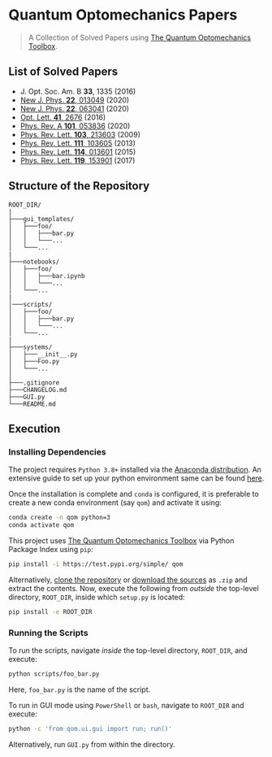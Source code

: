 # Quantum Optomechanics Papers

> A Collection of Solved Papers using [The Quantum Optomechanics Toolbox](https://github.com/Sampreet/qom).

## List of Solved Papers

* J. Opt. Soc. Am. B **33**, 1335 (2016)
* [New J. Phys. **22**, 013049](https://doi.org/10.1088/1367-2630/ab6522) (2020)
* [New J. Phys. **22**, 063041](https://doi.org/10.1088/1367-2630/ab90d2) (2020)
* [Opt. Lett. **41**, 2676](https://doi.org/10.1364/OL.41.002676) (2016)
* [Phys. Rev. A **101**, 053836](https://doi.org/10.1103/PhysRevA.101.053836) (2020)
* [Phys. Rev. Lett. **103**, 213603](https://doi.org/10.1103/PhysRevLett.103.213603) (2009)
* [Phys. Rev. Lett. **111**, 103605](https://doi.org/10.1103/PhysRevLett.111.103605) (2013)
* [Phys. Rev. Lett. **114**, 013601](https://doi.org/10.1103/PhysRevLett.114.013601) (2015)
* [Phys. Rev. Lett. **119**, 153901](https://doi.org/10.1103/PhysRevLett.119.153901) (2017)

## Structure of the Repository

```
ROOT_DIR/
|
├───gui_templates/
│   ├───foo/
│   │   ├───bar.py
│   │   └───...
│   └───...
|
├───notebooks/
│   ├───foo/
│   │   ├───bar.ipynb
│   │   └───...
│   └───...
|
│───scripts/
│   ├───foo/
│   │   ├───bar.py
│   │   └───...
│   └───...
|
├───systems/
│   ├───__init__.py
│   ├───Foo.py
│   └───...
│
├───.gitignore
├───CHANGELOG.md
├───GUI.py
└───README.md
```

## Execution

### Installing Dependencies

The project requires `Python 3.8+` installed via the [Anaconda distribution](https://www.anaconda.com/products/individual). 
An extensive guide to set up your python environment same can be found [here](https://sampreet.github.io/python-for-physicists/modules/m01-getting-started/m01t01-setting-up-python.html).

Once the installation is complete and `conda` is configured, it is preferable to create a new conda environment (say `qom`) and activate it using:

```bash
conda create -n qom python=3
conda activate qom
```

This project uses [The Quantum Optomechanics Toolbox](https://github.com/Sampreet/qom) via Python Package Index using `pip`:

```bash
pip install -i https://test.pypi.org/simple/ qom
```

Alternatively, [clone the repository](https://github.com/Sampreet/qom) or [download the sources](https://github.com/Sampreet/qom/archive/refs/heads/master.zip) as `.zip` and extract the contents.
Now, execute the following from *outside* the top-level directory, `ROOT_DIR`, inside which `setup.py` is located:

```bash
pip install -e ROOT_DIR
```

### Running the Scripts

To run the scripts, navigate *inside* the top-level directory, `ROOT_DIR`, and execute:

```bash
python scripts/foo_bar.py
```

Here, `foo_bar.py` is the name of the script.

To run in GUI mode using `PowerShell` or `bash`, navigate to `ROOT_DIR` and execute:

```bash
python -c 'from qom.ui.gui import run; run()'
```

Alternatively, run `GUI.py` from within the directory.